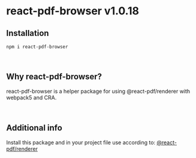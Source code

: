 # react-pdf-browser v1.0.18

## Installation

```
npm i react-pdf-browser
```

<br/>

## Why react-pdf-browser?

react-pdf-browser is a helper package for using @react-pdf/renderer with webpack5 and CRA.

<br/>

## Additional info

Install this package and in your project file use according to:
[@react-pdf/renderer](https://github.com/diegomura/react-pdf)
